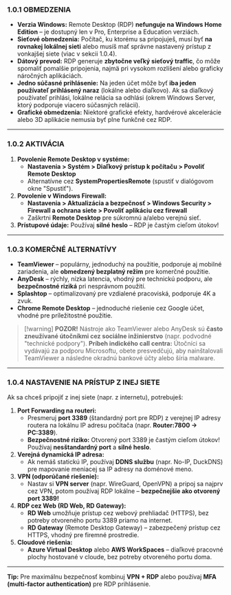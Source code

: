 ### **1.0.1 OBMEDZENIA**

- **Verzia Windows:** Remote Desktop (RDP) **nefunguje na Windows Home Edition** – je dostupný len v Pro, Enterprise a Education verziách.
- **Sieťové obmedzenia:** Počítač, ku ktorému sa pripojuješ, musí byť **na rovnakej lokálnej sieti** alebo musíš mať správne nastavený prístup z vonkajšej siete (viac v sekcii 1.0.4).
- **Dátový prevod:** RDP generuje **zbytočne veľký sieťový traffic**, čo môže spomaliť pomalšie pripojenia, najmä pri vysokom rozlíšení alebo graficky náročných aplikáciách.
- **Jedno súčasné prihlásenie:** Na jeden účet môže byť **iba jeden používateľ prihlásený naraz** (lokálne alebo diaľkovo). Ak sa diaľkový používateľ prihlási, lokálne relácia sa odhlási (okrem Windows Server, ktorý podporuje viacero súčasných relácií).
- **Grafické obmedzenia:** Niektoré grafické efekty, hardvérové akcelerácie alebo 3D aplikácie nemusia byť plne funkčné cez RDP.

---

### **1.0.2 AKTIVÁCIA**

1. **Povolenie Remote Desktop v systéme:**
    - **Nastavenia > Systém > Diaľkový prístup k počítaču > Povoliť Remote Desktop**
    - Alternatívne cez **SystemPropertiesRemote** (spustiť v dialógovom okne "Spustiť").
2. **Povolenie v Windows Firewall:**
    - **Nastavenia > Aktualizácia a bezpečnosť > Windows Security > Firewall a ochrana siete > Povoliť aplikáciu cez firewall**
    - Zaškrtni **Remote Desktop** pre súkromnú a/alebo verejnú sieť.
3. **Prístupové údaje:** Používaj **silné heslo** – RDP je častým cieľom útokov!

---

### **1.0.3 KOMERČNÉ ALTERNATÍVY**

- **TeamViewer** – populárny, jednoduchý na použitie, podporuje aj mobilné zariadenia, ale **obmedzený bezplatný režim** pre komerčné použitie.
- **AnyDesk** – rýchly, nízka latencia, vhodný pre technickú podporu, ale **bezpečnostné riziká** pri nesprávnom použití.
- **Splashtop** – optimalizovaný pre vzdialené pracoviská, podporuje 4K a zvuk.
- **Chrome Remote Desktop** – jednoduché riešenie cez Google účet, vhodné pre príležitostné použitie.

> [!warning] **POZOR!** Nástroje ako TeamViewer alebo AnyDesk sú **často zneužívané útočníkmi cez sociálne inžinierstvo** (napr. podvodné "technické podpory"). **Príbeh indického call centra:** Útočníci sa vydávajú za podporu Microsoftu, obete presvedčujú, aby nainštalovali TeamViewer a následne okradnú bankové účty alebo šíria malware.

---

### **1.0.4 NASTAVENIE NA PRÍSTUP Z INEJ SIETE**

Ak sa chceš pripojiť z inej siete (napr. z internetu), potrebuješ:

1. **Port Forwarding na routeri:**
    - Presmeruj **port 3389** (štandardný port pre RDP) z verejnej IP adresy routera na lokálnu IP adresu počítača (napr. **Router:7800 → PC:3389**).
    - **Bezpečnostné riziko:** Otvorený port 3389 je častým cieľom útokov! Používaj **nesštandardný port** a **silné heslo**.
2. **Verejná dynamická IP adresa:**
    - Ak nemáš statickú IP, používaj **DDNS službu** (napr. No-IP, DuckDNS) pre mapovanie meniacej sa IP adresy na doménové meno.
3. **VPN (odporúčané riešenie):**
    - Nastav si **VPN server** (napr. WireGuard, OpenVPN) a pripoj sa najprv cez VPN, potom používaj RDP lokálne – **bezpečnejšie ako otvorený port 3389!**
4. **RDP cez Web (RD Web, RD Gateway):**
    - **RD Web** umožňuje prístup cez webový prehliadač (HTTPS), bez potreby otvoreného portu 3389 priamo na internet.
    - **RD Gateway** (Remote Desktop Gateway) – zabezpečený prístup cez HTTPS, vhodný pre firemné prostredie.
5. **Cloudové riešenia:**
    - **Azure Virtual Desktop** alebo **AWS WorkSpaces** – diaľkové pracovné plochy hostované v cloude, bez potreby otvoreného portu doma.

---

**Tip:** Pre maximálnu bezpečnosť kombinuj **VPN + RDP** alebo používaj **MFA (multi-factor authentication)** pre RDP prihlásenie.